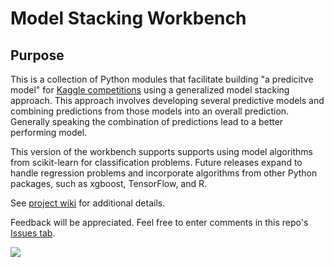 # Model Stacking Workbench

## Purpose
This is a collection of Python modules that facilitate building "a predicitve
model" for [Kaggle competitions](https://www.kaggle.com) using a generalized 
model stacking approach.   This approach involves developing 
several predictive models and combining predictions from those models into
an overall prediction. Generally speaking the combination of predictions lead to
a better performing model.

This version of the workbench supports supports using model algorithms from scikit-learn 
for classification problems.  Future releases expand to handle regression problems and 
incorporate algorithms from other Python packages, such as
xgboost, TensorFlow, and R.

See [project wiki](https://github.com/jimthompson5802/model-stacking-workbench/wiki) 
for additional details.

Feedback will be appreciated.  Feel free to enter comments in this repo's 
[Issues tab](https://github.com/jimthompson5802/model-stacking-workbench/issues).

![](https://github.com/jimthompson5802/model-stacking-workbench/blob/master/reports/demonstration_report/model_stacking_architecture.png)
